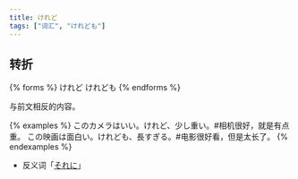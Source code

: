 ```yaml
---
title: けれど
tags: ["词汇", "けれども"]
---
```


## 转折

{% forms %}
けれど
けれども
{% endforms %}

与前文相反的内容。

{% examples %}
このカメラはいい。けれど、少し重い。#相机很好，就是有点重。
この映画は面白い。けれども、長すぎる。#电影很好看，但是太长了。
{% endexamples %}

- 反义词「[それに](../soreni#一致)」
